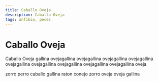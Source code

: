 ```yaml
---
title: Caballo Oveja
description: Caballo Oveja
tags: anfibio, peces
---
```


# Caballo Oveja

Caballo Oveja gallina ovejagallina ovejagallina ovejagallina ovejagallina ovejagallina ovejagallina ovejagallina ovejagallina ovejagallina oveja

zorro perro caballo gallina raton conejo zorro oveja oveja gallina